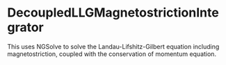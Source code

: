 # DecoupledLLGMagnetostrictionIntegrator
This uses NGSolve to solve the Landau-Lifshitz-Gilbert equation including magnetostriction, coupled with the conservation of momentum equation.
